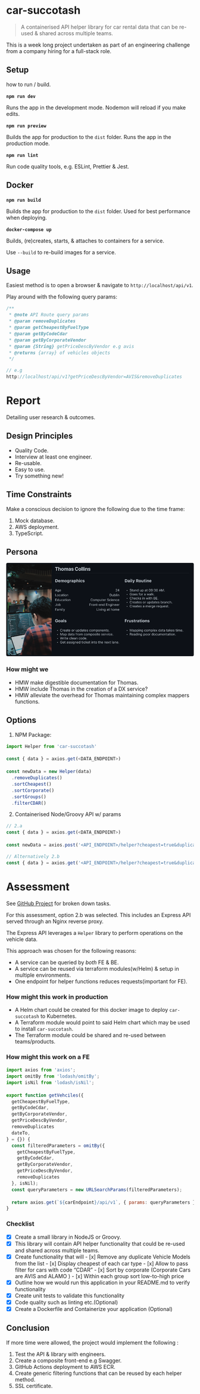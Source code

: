 # car-succotash

> A containerised API helper library for car rental data that can be re-used &amp; shared across multiple teams.

This is a week long project undertaken as part of an engineering challenge from a company hiring for a full-stack role.

## Setup

how to run / build.

**`npm run dev`**

Runs the app in the development mode. Nodemon will reload if you make edits.

**`npm run preview`**

Builds the app for production to the `dist` folder. Runs the app in the production mode.

**`npm run lint`**

Run code quality tools, e.g. ESLint, Prettier & Jest.

## Docker

**`npm run build`**

Builds the app for production to the `dist` folder. Used for best performance when deploying.

**`docker-compose up`**

Builds, (re)creates, starts, &amp; attaches to containers for a service.

Use `--build` to re-build images for a service.

## Usage

Easiest method is to open a browser &amp; navigate to `http://localhost/api/v1`.

Play around with the following query params:

```javascript
/**
 * @note API Route query params
 * @param removeDuplicates
 * @param getCheapestByFuelType
 * @param getByCodeCdar
 * @param getByCorporateVendor
 * @param {String} getPriceDescByVendor e.g avis
 * @returns {array} of vehicles objects
 */
```

```javascript
// e.g
http://localhost/api/v1?getPriceDescByVendor=AVIS&removeDuplicates
```

# Report

Detailing user research & outcomes.

## Design Principles

- Quality Code.
- Interview at least one engineer.
- Re-usable.
- Easy to use.
- Try something new!

## Time Constraints

Make a conscious decision to ignore the following due to the time frame:

1. Mock database.
2. AWS deployment.
3. TypeScript.

## Persona

![Persona](https://github.com/larryzodiac/car-succotash/blob/main/report/persona.png)

### How might we

- HMW make digestible documentation for Thomas.
- HMW include Thomas in the creation of a DX service?
- HMW alleviate the overhead for Thomas maintaining complex mappers functions.

## Options

1. NPM Package:

```javascript
import Helper from 'car-succotash'

const { data } = axios.get(<DATA_ENDPOINT>)

const newData = new Helper(data)
  .removeDuplicates()
  .sortCheapest()
  .sortCorporate()
  .sortGroups()
  .filterCDAR()
```

2. Containerised Node/Groovy API w/ params

```javascript
// 2.a
const { data } = axios.get(<DATA_ENDPOINT>)

const newData = axios.post('<API_ENDPOINT>/helper?cheapest=true&duplicates=false', { data })
```

```javascript
// Alternatively 2.b
const { data } = axios.get('<API_ENDPOINT>/helper?cheapest=true&duplicates=false')
```

# Assessment

See [GitHub Project](https://github.com/users/larryzodiac/projects/1) for broken down tasks.

For this assessment, option 2.b was selected. This includes an Express API served through an Nginx reverse proxy.

The Express API leverages a `Helper` library to perform operations on the vehicle data. 

This approach was chosen for the following reasons:

- A service can be queried by _both_ FE & BE.
- A service can be reused via terraform modules(w/Helm) & setup in multiple environments.
- One endpoint for helper functions reduces requests(important for FE).

### How might this work in production

- A Helm chart could be created for this docker image to deploy `car-succotash` to Kubernetes.
- A Terraform module would point to said Helm chart which may be used to install `car-succotash`.
- The Terraform module could be shared and re-used between teams/products.

### How might this work on a FE
```javascript
import axios from 'axios';
import omitBy from 'lodash/omitBy';
import isNil from 'lodash/isNil';

export function getVehciles({
  getCheapestByFuelType,
  getByCodeCdar,
  getByCorporateVendor,
  getPriceDescByVendor,
  removeDuplicates
  dateTo,
} = {}) {
  const filteredParameters = omitBy({
    getCheapestByFuelType,
    getByCodeCdar,
    getByCorporateVendor,
    getPriceDescByVendor,
    removeDuplicates
  }, isNil);
  const queryParameters = new URLSearchParams(filteredParameters);
  
  return axios.get(`${carEndpoint}/api/v1`, { params: queryParameters });
}
```

### Checklist

- [x] Create a small library in NodeJS or Groovy.
- [x] This library will contain API helper functionality that could be re-used and shared across multiple teams.
- [x] Create functionality that will - [x] Remove any duplicate Vehicle Models from the list - [x] Display cheapest of each car type - [x] Allow to pass filter for cars with code “CDAR” - [x] Sort by corporate (Corporate Cars are AVIS and ALAMO ) - [x] Within each group sort low-to-high price
- [x] Outline how we would run this application in your README.md to verify functionality
- [x] Create unit tests to validate this functionality
- [x] Code quality such as linting etc.(Optional)
- [x] Create a Dockerfile and Containerize your application (Optional)

## Conclusion

If more time were allowed, the project would implement the following :

1. Test the API & library with engineers.
1. Create a composite front-end e.g Swagger.
1. GitHub Actions deployment to AWS ECR.
1. Create generic filtering functions that can be reused by each helper method.
1. SSL certificate.
